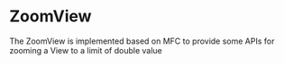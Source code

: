 # ZoomView
The ZoomView is implemented based on MFC to provide some APIs for zooming a View to a limit of double value
